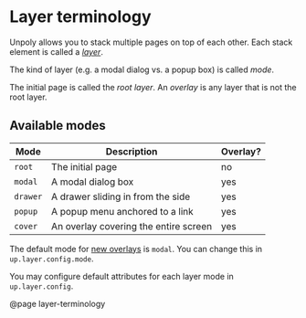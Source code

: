 Layer terminology
=================

Unpoly allows you to stack multiple pages on top of each other.
Each stack element is called a [*layer*](/up.layer).

The kind of layer (e.g. a modal dialog vs. a popup box) is called *mode*.

The initial page is called the *root layer*.
An *overlay* is any layer that is not the root layer.

Available modes
---------------

| Mode      | Description                           | Overlay? |
| --------- | ------------------------------------- |----------|
| `root`    | The initial page                      | no       |
| `modal`   | A modal dialog box                    | yes      |
| `drawer`  | A drawer sliding in from the side     | yes      |
| `popup`   | A popup menu anchored to a link       | yes      |
| `cover`   | An overlay covering the entire screen | yes      |

The default mode for [new overlays](/a-up-layer-new) is `modal`.
You can change this in `up.layer.config.mode`.

You may configure default attributes for each layer mode in `up.layer.config`.

@page layer-terminology
